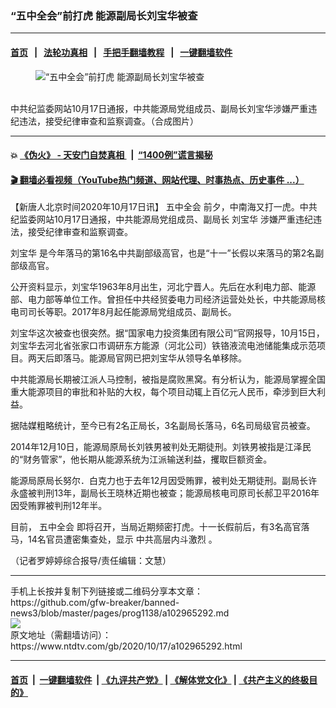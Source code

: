 ### “五中全会”前打虎 能源副局长刘宝华被查
------------------------

#### [首页](https://github.com/gfw-breaker/banned-news3/blob/master/README.md) &nbsp;&nbsp;|&nbsp;&nbsp; [法轮功真相](https://github.com/begood0513/basic/blob/master/README.md)  &nbsp;&nbsp;|&nbsp;&nbsp; [手把手翻墙教程](https://github.com/gfw-breaker/guides/wiki)  &nbsp;&nbsp;|&nbsp;&nbsp; [一键翻墙软件](https://github.com/gfw-breaker/nogfw/blob/master/README.md)  



<div><div class="featured_image">
 <figure>
  <img alt="“五中全会”前打虎 能源副局长刘宝华被查" src="https://i.ntdtv.com/assets/uploads/2020/10/a9a277dc01a4c99ed0f492ffb9ae6294-800x450.jpg"/>
 </figure><br/>
 <span class="caption">
  中共纪监委网站10月17日通报，中共能源局党组成员、副局长刘宝华涉嫌严重违纪违法，接受纪律审查和监察调查。（合成图片）
 </span>
</div>
</div><hr/>

#### 💥 [《伪火》 - 天安门自焚真相 ](http://158.247.195.190:10000/videos/blog/weihuo.html)&nbsp; |&nbsp; [“1400例”谎言揭秘  ](http://158.247.195.190:10000/videos/blog/jiexi1400.html)

#### [ 🎬  翻墙必看视频（YouTube热门频道、网站代理、时事热点、历史事件 ...）](https://github.com/gfw-breaker/links/blob/master/banned.md)

<div><div class="post_content" itemprop="articleBody">
 <p>
  【新唐人北京时间2020年10月17日讯】
  <ok href="https://www.ntdtv.com/gb/五中全会.htm">
   五中全会
  </ok>
  前夕，中南海又打一虎。中共纪监委网站10月17日通报，中共能源局党组成员、副局长
  <ok href="https://www.ntdtv.com/gb/刘宝华.htm">
   刘宝华
  </ok>
  涉嫌严重违纪违法，接受纪律审查和监察调查。
 </p>
 <p>
  <ok href="https://www.ntdtv.com/gb/刘宝华.htm">
   刘宝华
  </ok>
  是今年落马的第16名中共副部级高官，也是“十一”长假以来落马的第2名副部级高官。
 </p>
 <p>
  公开资料显示，刘宝华1963年8月出生，河北宁晋人。先后在水利电力部、能源部、电力部等单位工作。曾担任中共经贸委电力司经济运营处处长，中共能源局核电司司长等职。2017年8月起任能源局党组成员、副局长。
 </p>
 <p>
  刘宝华这次被查也很突然。据“国家电力投资集团有限公司”官网报导，10月15日，刘宝华去河北省张家口市调研东方能源（河北公司）铁铬液流电池储能集成示范项目。两天后即落马。能源局官网已把刘宝华从领导名单移除。
 </p>
 <p>
  中共能源局长期被江派人马控制，被指是腐败黑窝。有分析认为，能源局掌握全国重大能源项目的审批和补贴的大权，每个项目动辄上百亿元人民币，牵涉到巨大利益。
 </p>
 <p>
  据陆媒粗略统计，至今已有2名正局长，3名副局长落马，6名司局级官员被查。
 </p>
 <p>
  2014年12月10日，能源局原局长刘铁男被判处无期徒刑。刘铁男被指是江泽民的“财务管家”，他长期从能源系统为江派输送利益，攫取巨额资金。
 </p>
 <p>
  能源局原局长努尔．白克力也于去年12月因受贿罪，被判处无期徒刑。副局长许永盛被判刑13年，副局长王晓林近期也被查；能源局核电司原司长郝卫平2016年因受贿罪被判刑12年半。
 </p>
 <p>
  目前，
  <ok href="https://www.ntdtv.com/gb/五中全会.htm">
   五中全会
  </ok>
  即将召开，当局近期频密打虎。十一长假前后，有3名高官落马，14名官员遭密集查处，显示
  <ok href="https://www.ntdtv.com/gb/中共高层内斗激烈.htm">
   中共高层内斗激烈
  </ok>
  。
 </p>
 <p>
  （记者罗婷婷综合报导/责任编辑：文慧）
 </p>
 <div class="single_ad">
 </div>
</div>
</div>
<hr/>
手机上长按并复制下列链接或二维码分享本文章：<br/>
https://github.com/gfw-breaker/banned-news3/blob/master/pages/prog1138/a102965292.md <br/>
<a href='https://github.com/gfw-breaker/banned-news3/blob/master/pages/prog1138/a102965292.md'><img src='https://github.com/gfw-breaker/banned-news3/blob/master/pages/prog1138/a102965292.md.png'/></a> <br/>
原文地址（需翻墙访问）：https://www.ntdtv.com/gb/2020/10/17/a102965292.html


------------------------
#### [首页](https://github.com/gfw-breaker/banned-news3/blob/master/README.md) &nbsp;|&nbsp; [一键翻墙软件](https://github.com/gfw-breaker/nogfw/blob/master/README.md) &nbsp;| [《九评共产党》](https://github.com/gfw-breaker/9ping.md/blob/master/README.md#九评之一评共产党是什么) | [《解体党文化》](https://github.com/gfw-breaker/jtdwh.md/blob/master/README.md) | [《共产主义的终极目的》](https://github.com/gfw-breaker/gczydzjmd.md/blob/master/README.md)


<img src='http://gfw-breaker.win/banned-news3/pages/prog1138/a102965292.md' width='0px' height='0px'/>